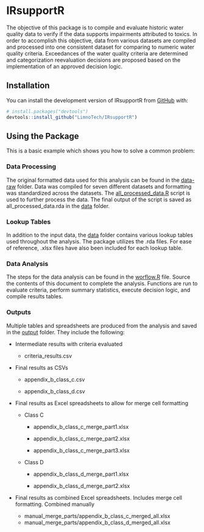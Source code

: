
<!-- README.md is generated from README.Rmd. Please edit that file -->

# IRsupportR

<!-- badges: start -->
<!-- badges: end -->

The objective of this package is to compile and evaluate historic water
quality data to verify if the data supports impairments attributed to
toxics. In order to accomplish this objective, data from various
datasets are compiled and processed into one consistent dataset for
comparing to numeric water quality criteria. Exceedances of the water
quality criteria are determined and categorization reevaluation
decisions are proposed based on the implementation of an approved
decision logic.

## Installation

You can install the development version of IRsupportR from
[GitHub](https://github.com/) with:

``` r
# install.packages("devtools")
devtools::install_github("LimnoTech/IRsupportR")
```

## Using the Package

This is a basic example which shows you how to solve a common problem:

### Data Processing

The original formatted data used for this analysis can be found in the
[data-raw](https://github.com/LimnoTech/IRsupportR/tree/main/data-raw/formatted_data)
folder. Data was compiled for seven different datasets and formatting
was standardized across the datasets. The
[all_processed_data.R](https://github.com/LimnoTech/IRsupportR/blob/main/data-raw/all_processed_data.R)
script is used to further process the data. The final output of the
script is saved as all_processed_data.rda in the
[data](https://github.com/LimnoTech/IRsupportR/tree/main/data) folder.

### Lookup Tables

In addition to the input data, the
[data](https://github.com/LimnoTech/IRsupportR/tree/main/data) folder
contains various lookup tables used throughout the analysis. The package
utilizes the .rda files. For ease of reference, .xlsx files have also
been included for each lookup table.

### Data Analysis

The steps for the data analysis can be found in the
[worflow.R](https://github.com/LimnoTech/IRsupportR/blob/main/workflow.r)
file. Source the contents of this document to complete the analysis.
Functions are run to evaluate criteria, perform summary statistics,
execute decision logic, and compile results tables.

### Outputs

Multiple tables and spreadsheets are produced from the analysis and
saved in the
[output](https://github.com/LimnoTech/IRsupportR/tree/main/output)
folder. They include the following:

- Intermediate results with criteria evaluated

  - criteria_results.csv

- Final results as CSVs

  - appendix_b\_class_c.csv

  - appendix_b\_class_d.csv

- Final results as Excel spreadsheets to allow for merge cell formatting

  - Class C

    - appendix_b\_class_c\_merge_part1.xlsx

    - appendix_b\_class_c\_merge_part2.xlsx

    - appendix_b\_class_c\_merge_part3.xlsx

  - Class D

    - appendix_b\_class_d\_merge_part1.xlsx

    - appendix_b\_class_d\_merge_part2.xlsx

- Final results as combined Excel spreadsheets. Includes merge cell
  formatting. Combined manually

  - manual_merge_parts/appendix_b\_class_c\_merged_all.xlsx
  - manual_merge_parts/appendix_b\_class_d\_merged_all.xlsx
